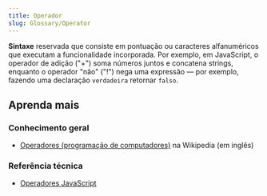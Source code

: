 ```yaml
---
title: Operador
slug: Glossary/Operator
---
```


**Sintaxe** reservada que consiste em pontuação ou caracteres alfanuméricos que executam a funcionalidade incorporada. Por exemplo, em JavaScript, o operador de adição ("+") soma números juntos e concatena strings, enquanto o operador "não" ("!") nega uma expressão — por exemplo, fazendo uma declaração `verdadeira` retornar `falso`.

## Aprenda mais

### Conhecimento geral

- [Operadores (programação de computadores)](<https://en.wikipedia.org/wiki/Operator_(computer_programming)>) na Wikipedia (em inglês)

### Referência técnica

- [Operadores JavaScript](/pt-BR/docs/Web/JavaScript/Reference/Operators)
